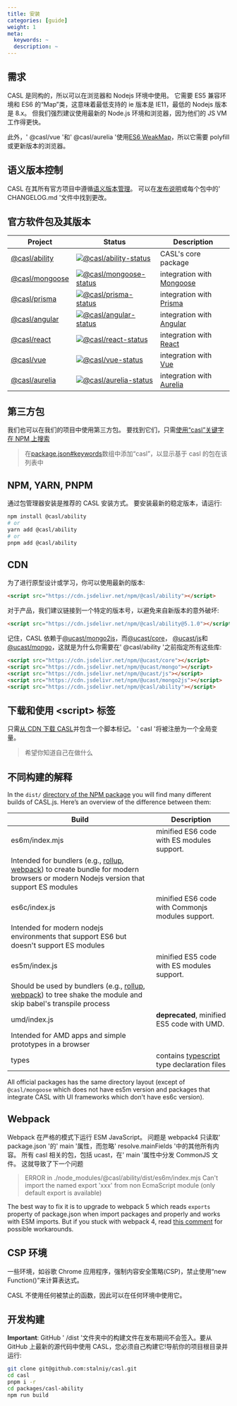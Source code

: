 ```yaml
---
title: 安装
categories: [guide]
weight: 1
meta:
  keywords: ~
  description: ~
---
```


## 需求

CASL 是同构的，所以可以在浏览器和 Nodejs 环境中使用。
它需要 ES5 兼容环境和 ES6 的“Map”类，这意味着最低支持的 ie 版本是 IE11，最低的 Nodejs 版本是 8.x。
但我们强烈建议使用最新的 Node.js 环境和浏览器，因为他们的 JS VM 工作得更快。

此外，' @casl/vue '和' @casl/aurelia '使用[ES6 WeakMap](https://developer.mozilla.org/en-US/docs/Web/JavaScript/Reference/Global_Objects/WeakMap)，所以它需要 polyfill 或更新版本的浏览器。

## 语义版本控制

CASL 在其所有官方项目中遵循[语义版本管理](https://semver.org/)。
可以在[发布说明](https://github.com/stalniy/casl/releases)或每个包中的' CHANGELOG.md '文件中找到更改。

## 官方软件包及其版本

| Project          | Status                                             | Description                           |
| ---------------- | -------------------------------------------------- | ------------------------------------- |
| [@casl/ability]  | [![@casl/ability-status]][@casl/ability-package]   | CASL's core package                   |
| [@casl/mongoose] | [![@casl/mongoose-status]][@casl/mongoose-package] | integration with [Mongoose][mongoose] |
| [@casl/prisma]   | [![@casl/prisma-status]][@casl/prisma-package]     | integration with [Prisma][prisma]     |
| [@casl/angular]  | [![@casl/angular-status]][@casl/angular-package]   | integration with [Angular][angular]   |
| [@casl/react]    | [![@casl/react-status]][@casl/react-package]       | integration with [React][react]       |
| [@casl/vue]      | [![@casl/vue-status]][@casl/vue-package]           | integration with [Vue][vue]           |
| [@casl/aurelia]  | [![@casl/aurelia-status]][@casl/aurelia-package]   | integration with [Aurelia][aurelia]   |

[@casl/ability]: ../intro
[@casl/mongoose]: ../../package/casl-mongoose
[@casl/prisma]: ../../package/casl-prisma
[@casl/angular]: ../../package/casl-angular
[@casl/react]: ../../package/casl-react
[@casl/vue]: ../../package/casl-vue
[@casl/aurelia]: ../../package/casl-aurelia
[@casl/ability-status]: https://img.shields.io/npm/v/@casl/ability.svg
[@casl/mongoose-status]: https://img.shields.io/npm/v/@casl/mongoose.svg
[@casl/prisma-status]: https://img.shields.io/npm/v/@casl/prisma.svg
[@casl/angular-status]: https://img.shields.io/npm/v/@casl/angular.svg
[@casl/react-status]: https://img.shields.io/npm/v/@casl/react.svg
[@casl/vue-status]: https://img.shields.io/npm/v/@casl/vue.svg
[@casl/aurelia-status]: https://img.shields.io/npm/v/@casl/aurelia.svg
[@casl/ability-package]: https://www.npmjs.com/package/@casl/ability
[@casl/mongoose-package]: https://www.npmjs.com/package/@casl/mongoose
[@casl/prisma-package]: https://www.npmjs.com/package/@casl/prisma
[@casl/angular-package]: https://www.npmjs.com/package/@casl/angular
[@casl/react-package]: https://www.npmjs.com/package/@casl/react
[@casl/vue-package]: https://www.npmjs.com/package/@casl/vue
[@casl/aurelia-package]: https://www.npmjs.com/package/@casl/aurelia
[mongoose]: http://mongoosejs.com/
[vue]: https://vuejs.org
[angular]: https://angular.io/
[react]: https://reactjs.org/
[aurelia]: http://aurelia.io
[prisma]: https://www.prisma.io/

## 第三方包

我们也可以在我们的项目中使用第三方包。
要找到它们，只需[使用“casl”关键字在 NPM 上搜索](https://www.npmjs.com/search?q=keywords:casl)

> 在[package.json#keywords](https://docs.npmjs.com/cli/v7/configuring-npm/package-json#keywords)数组中添加“casl”，以显示基于 casl 的包在该列表中

## NPM, YARN, PNPM

通过包管理器安装是推荐的 CASL 安装方式。
要安装最新的稳定版本，请运行:

```sh
npm install @casl/ability
# or
yarn add @casl/ability
# or
pnpm add @casl/ability
```

## CDN

为了进行原型设计或学习，你可以使用最新的版本:

```html
<script src="https://cdn.jsdelivr.net/npm/@casl/ability"></script>
```

对于产品，我们建议链接到一个特定的版本号，以避免来自新版本的意外破坏:

```html
<script src="https://cdn.jsdelivr.net/npm/@casl/ability@5.1.0"></script>
```

记住，CASL 依赖于[@ucast/mongo2js]，而[@ucast/core]， [@ucast/js]和[@ucast/mongo]，这就是为什么你需要在' @casl/ability '之前指定所有这些库:

```html
<script src="https://cdn.jsdelivr.net/npm/@ucast/core"></script>
<script src="https://cdn.jsdelivr.net/npm/@ucast/mongo"></script>
<script src="https://cdn.jsdelivr.net/npm/@ucast/js"></script>
<script src="https://cdn.jsdelivr.net/npm/@ucast/mongo2js"></script>
<script src="https://cdn.jsdelivr.net/npm/@casl/ability"></script>
```

[@ucast/core]: https://www.npmjs.com/package/@ucast/core
[@ucast/js]: https://www.npmjs.com/package/@ucast/js
[@ucast/mongo]: https://www.npmjs.com/package/@ucast/mongo
[@ucast/mongo2js]: https://www.npmjs.com/package/@ucast/mongo

## 下载和使用 &lt;script&gt; 标签

只需[从 CDN 下载 CASL](https://cdn.jsdelivr.net/npm/@casl/ability)并包含一个脚本标记。
' casl '将被注册为一个全局变量。

> 希望你知道自己在做什么

## 不同构建的解释

In the `dist/` [directory of the NPM package](https://cdn.jsdelivr.net/npm/@casl/ability/dist/) you will find many different builds of CASL.js.
Here’s an overview of the difference between them:

| Build                                                                                                                                   | Description                                      |
| --------------------------------------------------------------------------------------------------------------------------------------- | ------------------------------------------------ |
| es6m/index.mjs                                                                                                                          | minified ES6 code with ES modules support.       |
| Intended for bundlers (e.g., [rollup], [webpack]) to create bundle for modern browsers or modern Nodejs version that support ES modules |
| es6c/index.js                                                                                                                           | minified ES6 code with Commonjs modules support. |
| Intended for modern nodejs environments that support ES6 but doesn't support ES modules                                                 |
| es5m/index.js                                                                                                                           | minified ES5 code with ES modules support.       |
| Should be used by bundlers (e.g., [rollup], [webpack]) to tree shake the module and skip babel's transpile process                      |
| umd/index.js                                                                                                                            | **deprecated**, minified ES5 code with UMD.      |
| Intended for AMD apps and simple prototypes in a browser                                                                                |
| types                                                                                                                                   | contains [typescript] type declaration files     |

[rollup]: https://rollupjs.org/guide/en/
[webpack]: https://webpack.js.org/
[typescript]: http://www.typescriptlang.org/

All official packages has the same directory layout (except of `@casl/mongoose` which does not have es5m version and packages that integrate CASL with UI frameworks which don't have es6c version).

## Webpack

Webpack 在严格的模式下运行 ESM JavaScript。
问题是 webpack4 只读取' package.json '的' main '属性，而忽略' resolve.mainFields '中的其他所有内容。
所有 casl 相关的包，包括 ucast，在' main '属性中分发 CommonJS 文件。
这就导致了下一个问题

> ERROR in ./node_modules/@casl/ability/dist/es6m/index.mjs
> Can't import the named export 'xxx' from non EcmaScript module (only default export is available)

The best way to fix it is to upgrade to webpack 5 which reads `exports` property of package.json when import packages and properly and works with ESM imports.
But if you stuck with webpack 4, read [this comment](https://github.com/stalniy/casl/issues/427#issuecomment-757539486) for possible workarounds.

## CSP 环境

一些环境，如谷歌 Chrome 应用程序，强制内容安全策略(CSP)，禁止使用“new Function()”来计算表达式。

CASL 不使用任何被禁止的函数，因此可以在任何环境中使用它。

## 开发构建

**Important**: GitHub ' /dist '文件夹中的构建文件在发布期间不会签入。要从 GitHub 上最新的源代码中使用 CASL，您必须自己构建它!导航你的项目根目录并运行:

```sh
git clone git@github.com:stalniy/casl.git
cd casl
pnpm i -r
cd packages/casl-ability
npm run build
```
